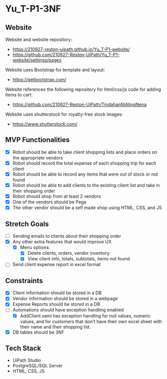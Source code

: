 # Yu_T-P1-3NF

## Website 

Website and website repository: 

- https://210927-reston-uipath.github.io/Yu_T-P1-website/
- https://github.com/210927-Reston-UiPath/Yu_T-P1-website/settings/pages

Website uses Bootstrap for template and layout:

- https://getbootstrap.com/

Website references the following repository for html/css/js code for adding items to cart:

- https://github.com/210927-Reston-UiPath/TindahanNiAlingNena

Website uses shutterstock for royalty-free stock images:

- https://www.shutterstock.com/

## MVP Functionalities

- [x] Robot should be able to take client shopping lists and place orders on the appropriate vendors
- [x] Robot should record the total expense of each shopping trip for each client
- [x] Robot should be able to record any items that were out of stock or not found
- [x] Robot should be able to add clients to the existing client list and take in their shopping order
- [x] Robot should shop from at least 2 vendors
- [x] One of the vendors should be Pega
- [x] The other vendor should be a self made shop using HTML, CSS, and JS
## Stretch Goals
- [ ] Sending emails to clients about their shopping order
- [x] Any other extra features that would improve UX
  - [x] Menu options:
    - [x] Delete clients, orders, vendor inventory
    - [x] View client info, totals, subtotals, items not found
- [ ] Send client expense report in excel format
## Constraints
- [x] Client information should be stored in a DB
- [x] Vendor information should be stored in a webpage
- [x] Expense Reports should be stored in a DB
- [ ] Automations should have exception handling enabled
  - [x] AddClient.xaml has exception handling for null values, numeric values, and for customers that don't have their own excel sheet with their name and their shopping list.
- [x] DB tables should be 3NF
## Tech Stack
- UiPath Studio
- PostgreSQL/SQL Server
- HTML, CSS, JS
